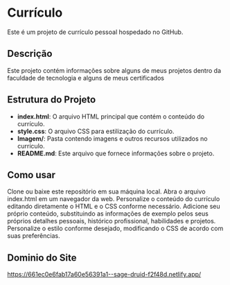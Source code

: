 # Currículo

Este é um projeto de currículo pessoal hospedado no GitHub.

## Descrição

Este projeto contém informações sobre alguns de meus projetos dentro da faculdade de tecnologia e alguns de meus certificados
## Estrutura do Projeto

- **index.html**: O arquivo HTML principal que contém o conteúdo do currículo.
- **style.css**: O arquivo CSS para estilização do currículo.
- **Imagem/**: Pasta contendo imagens e outros recursos utilizados no currículo.
- **README.md**: Este arquivo que fornece informações sobre o projeto.
  
## Como usar

Clone ou baixe este repositório em sua máquina local.
Abra o arquivo index.html em um navegador da web.
Personalize o conteúdo do currículo editando diretamente o HTML e o CSS conforme necessário.
Adicione seu próprio conteúdo, substituindo as informações de exemplo pelos seus próprios detalhes pessoais, histórico profissional, habilidades e projetos.
Personalize o estilo conforme desejado, modificando o CSS de acordo com suas preferências.

## Dominio do Site

https://661ec0e6fab17a60e56391a1--sage-druid-f2f48d.netlify.app/
